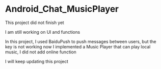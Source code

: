 # Android_Chat_MusicPlayer

This project did not finish yet

I am still working on UI and functions

In this project, I used BaiduPush to push messages between users, but the key is not working now
I implemented a Music Player that can play local music, I did not add online function

I will keep updating this project
